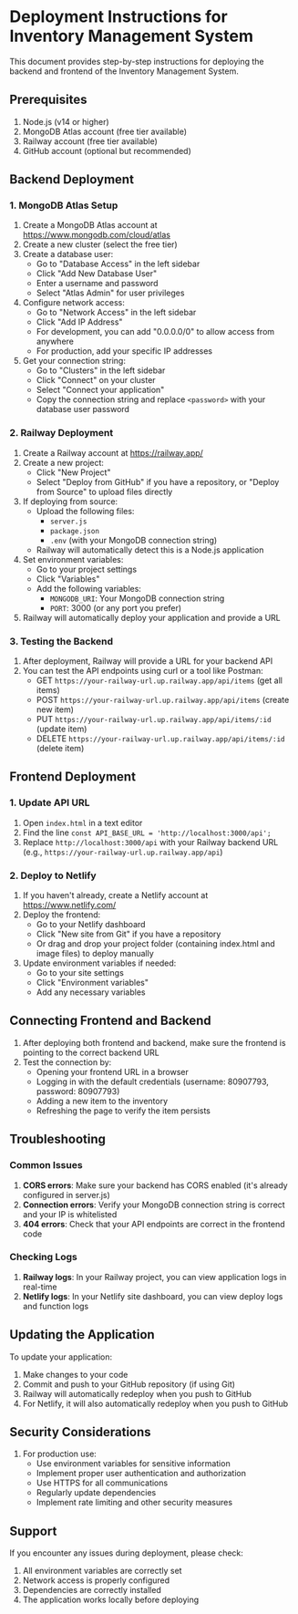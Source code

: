 # Deployment Instructions for Inventory Management System

This document provides step-by-step instructions for deploying the backend and frontend of the Inventory Management System.

## Prerequisites

1. Node.js (v14 or higher)
2. MongoDB Atlas account (free tier available)
3. Railway account (free tier available)
4. GitHub account (optional but recommended)

## Backend Deployment

### 1. MongoDB Atlas Setup

1. Create a MongoDB Atlas account at https://www.mongodb.com/cloud/atlas
2. Create a new cluster (select the free tier)
3. Create a database user:
   - Go to "Database Access" in the left sidebar
   - Click "Add New Database User"
   - Enter a username and password
   - Select "Atlas Admin" for user privileges
4. Configure network access:
   - Go to "Network Access" in the left sidebar
   - Click "Add IP Address"
   - For development, you can add "0.0.0.0/0" to allow access from anywhere
   - For production, add your specific IP addresses
5. Get your connection string:
   - Go to "Clusters" in the left sidebar
   - Click "Connect" on your cluster
   - Select "Connect your application"
   - Copy the connection string and replace `<password>` with your database user password

### 2. Railway Deployment

1. Create a Railway account at https://railway.app/
2. Create a new project:
   - Click "New Project"
   - Select "Deploy from GitHub" if you have a repository, or "Deploy from Source" to upload files directly
3. If deploying from source:
   - Upload the following files:
     - `server.js`
     - `package.json`
     - `.env` (with your MongoDB connection string)
   - Railway will automatically detect this is a Node.js application
4. Set environment variables:
   - Go to your project settings
   - Click "Variables"
   - Add the following variables:
     - `MONGODB_URI`: Your MongoDB connection string
     - `PORT`: 3000 (or any port you prefer)
5. Railway will automatically deploy your application and provide a URL

### 3. Testing the Backend

1. After deployment, Railway will provide a URL for your backend API
2. You can test the API endpoints using curl or a tool like Postman:
   - GET `https://your-railway-url.up.railway.app/api/items` (get all items)
   - POST `https://your-railway-url.up.railway.app/api/items` (create new item)
   - PUT `https://your-railway-url.up.railway.app/api/items/:id` (update item)
   - DELETE `https://your-railway-url.up.railway.app/api/items/:id` (delete item)

## Frontend Deployment

### 1. Update API URL

1. Open `index.html` in a text editor
2. Find the line `const API_BASE_URL = 'http://localhost:3000/api';`
3. Replace `http://localhost:3000/api` with your Railway backend URL (e.g., `https://your-railway-url.up.railway.app/api`)

### 2. Deploy to Netlify

1. If you haven't already, create a Netlify account at https://www.netlify.com/
2. Deploy the frontend:
   - Go to your Netlify dashboard
   - Click "New site from Git" if you have a repository
   - Or drag and drop your project folder (containing index.html and image files) to deploy manually
3. Update environment variables if needed:
   - Go to your site settings
   - Click "Environment variables"
   - Add any necessary variables

## Connecting Frontend and Backend

1. After deploying both frontend and backend, make sure the frontend is pointing to the correct backend URL
2. Test the connection by:
   - Opening your frontend URL in a browser
   - Logging in with the default credentials (username: 80907793, password: 80907793)
   - Adding a new item to the inventory
   - Refreshing the page to verify the item persists

## Troubleshooting

### Common Issues

1. **CORS errors**: Make sure your backend has CORS enabled (it's already configured in server.js)
2. **Connection errors**: Verify your MongoDB connection string is correct and your IP is whitelisted
3. **404 errors**: Check that your API endpoints are correct in the frontend code

### Checking Logs

1. **Railway logs**: In your Railway project, you can view application logs in real-time
2. **Netlify logs**: In your Netlify site dashboard, you can view deploy logs and function logs

## Updating the Application

To update your application:

1. Make changes to your code
2. Commit and push to your GitHub repository (if using Git)
3. Railway will automatically redeploy when you push to GitHub
4. For Netlify, it will also automatically redeploy when you push to GitHub

## Security Considerations

1. For production use:
   - Use environment variables for sensitive information
   - Implement proper user authentication and authorization
   - Use HTTPS for all communications
   - Regularly update dependencies
   - Implement rate limiting and other security measures

## Support

If you encounter any issues during deployment, please check:
1. All environment variables are correctly set
2. Network access is properly configured
3. Dependencies are correctly installed
4. The application works locally before deploying
